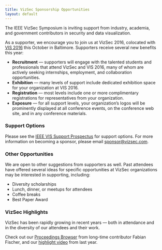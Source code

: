 ```yaml
---
title: VizSec Sponsorship Opportunities
layout: default
---
```


The IEEE VizSec Symposium is inviting support from industry, academia, and government contributors in security and data visualization.

As a supporter, we encourage you to join us at VizSec 2016, colocated with <a href="http://ieeevis.org">VIS 2016</a> this October in Baltimore. Supporters receive several new benefits this year:

* <strong>Recruitment</strong> — supporters will engage with the talented students and professionals that attend VizSec and VIS 2016, many of whom are actively seeking internships, employment, and collaboration opportunities.
* <strong>Exhibition</strong> — many levels of support include dedicated exhibition space for your organization at VIS 2016.
* <strong>Registration</strong> — most levels include one or more complimentary registrations for representatives from your organization.
* <strong>Exposure</strong> — for all support levels, your organization’s logos will be prominently displayed at all conference events, on the conference web site, and in any conference materials.


### Support Options

Please see the <a href="/files/2016/vis_prospectus_16.pdf">IEEE VIS Support Prospectus</a> for support options. For more information on becoming a sponsor, please email <a href="mailto:sponsor@vizsec.com">sponsor@vizsec.com</a>.


### Other Opportunities

We are open to other suggestions from supporters as well. Past attendees have offered several ideas for specific opportunities at VizSec organizations may be interested in supporting, including:

* Diversity scholarships
* Lunch, dinner, or meetups for attendees
* Coffee breaks
* Best Paper Award


### VizSec Highlights

VizSec has been rapidly growing in recent years — both in attendance and in the diversity of our attendees and their work.

Check out our <a href="http://vizsec.dbvis.de">Proceedings Browser</a> from long-time contributor Fabian Fischer, and our <a href="https://vimeo.com/136256060">highlight video</a> from last year.
